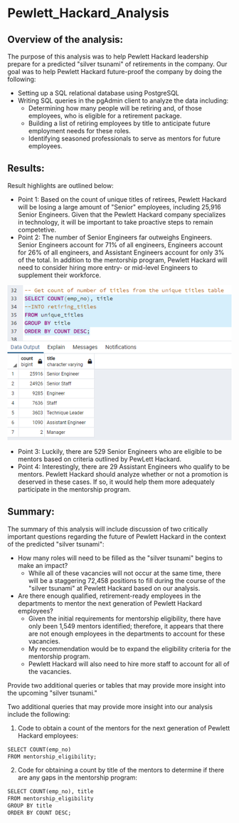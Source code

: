 # Pewlett_Hackard_Analysis

## Overview of the analysis: 
The purpose of this analysis was to help Pewlett Hackard leadership prepare for a predicted "silver tsunami" of retirements in the company. Our goal was to help Pewlett Hackard future-proof the company by doing the following: 
- Setting up a SQL relational database using PostgreSQL
- Writing SQL queries in the pgAdmin client to analyze the data including:  
  - Determining how many people will be retiring and, of those employees, who is eligible for a retirement package.
  - Building a list of retiring employees by title to anticipate future employment needs for these roles.
  - Identifying seasoned professionals to serve as mentors for future employees.

## Results: 

Result highlights are outlined below:

- Point 1: Based on the count of unique titles of retirees, Pewlett Hackard will be losing a large amount of "Senior" employees, including 25,916 Senior Engineers. Given that the Pewlett Hackard company specializes in technology, it will be important to take proactive steps to remain competetive. 
- Point 2: The number of Senior Engineers far outweighs Engineers. Senior Engineers account for 71% of all engineers, Engineers account for 26% of all engineers, and Assistant Engineers account for only 3% of the total. In addition to the mentorship program, Pewlett Hackard will need to consider hiring more entry- or mid-level Engineers to supplement their workforce.   

![Retirees_by_Title](Retirees_by_Title.png)

- Point 3: Luckily, there are 529 Senior Engineers who are eligible to be mentors based on criteria outlined by PewLett Hackard.  
- Point 4: Interestingly, there are 29 Assistant Engineers who qualify to be mentors. Pewlett Hackard should analyze whether or not a promotion is deserved in these cases. If so, it would help them more adequately participate in the mentorship program. 

## Summary: 

The summary of this analysis will include discussion of two critically important questions regarding the future of Pewlett Hackard in the context of the predicted "silver tsunami":  

- How many roles will need to be filled as the "silver tsunami" begins to make an impact?
  - While all of these vacancies will not occur at the same time, there will be a staggering 72,458 positions to fill during the course of the "silver tsunami" at Pewlett Hackard based on our analysis. 
- Are there enough qualified, retirement-ready employees in the departments to mentor the next generation of Pewlett Hackard employees?
  - Given the initial requirements for mentorship eligibility, there have only been 1,549 mentors identified; therefore, it appears that there are not enough employees in the departments to account for these vacancies. 
  - My recommendation would be to expand the eligibility criteria for the mentorship program.
  - Pewlett Hackard will also need to hire more staff to account for all of the vacancies.  

Provide two additional queries or tables that may provide more insight into the upcoming "silver tsunami."

Two additional queries that may provide more insight into our analysis include the following: 
1. Code to obtain a count of the mentors for the next generation of Pewlett Hackard employees: 
  ```
  SELECT COUNT(emp_no) 
  FROM mentorship_eligibility;
  ```

2. Code for obtaining a count by title of the mentors to determine if there are any gaps in the mentorship program:
  ```
  SELECT COUNT(emp_no), title
  FROM mentorship_eligibility
  GROUP BY title
  ORDER BY COUNT DESC;
  ```

